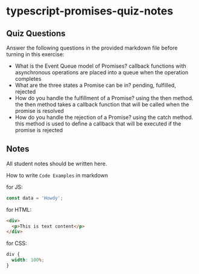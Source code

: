 # typescript-promises-quiz-notes

## Quiz Questions

Answer the following questions in the provided markdown file before turning in this exercise:

- What is the Event Queue model of Promises?
  callback functions with asynchronous operations are placed into a queue when the operation completes
- What are the three states a Promise can be in?
  pending, fulfilled, rejected
- How do you handle the fulfillment of a Promise?
  using the then method. the then method takes a callback function that will be called when the promise is resolved
- How do you handle the rejection of a Promise?
  using the catch method. this method is used to define a callback that will be executed if the promise is rejected

## Notes

All student notes should be written here.

How to write `Code Examples` in markdown

for JS:

```javascript
const data = 'Howdy';
```

for HTML:

```html
<div>
  <p>This is text content</p>
</div>
```

for CSS:

```css
div {
  width: 100%;
}
```
